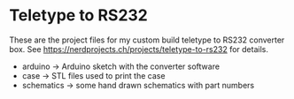 # Teletype to RS232

These are the project files for my custom build teletype to RS232 converter box.
See https://nerdprojects.ch/projects/teletype-to-rs232 for details.

- arduino -> Arduino sketch with the converter software
- case -> STL files used to print the case
- schematics -> some hand drawn schematics with part numbers
